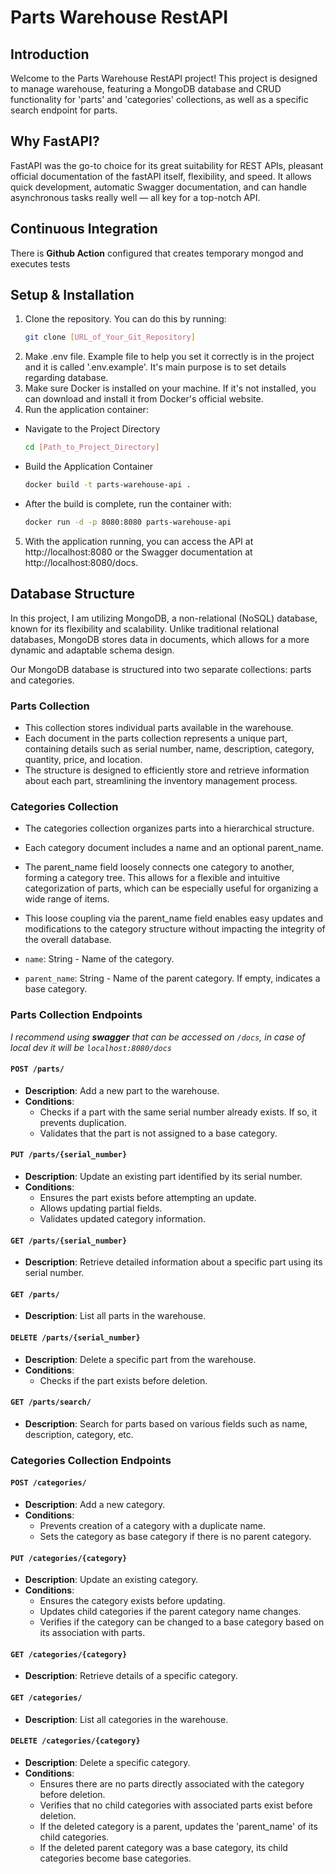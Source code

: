 # Parts Warehouse RestAPI

## Introduction

Welcome to the Parts Warehouse RestAPI project! This project is designed to manage warehouse, featuring a MongoDB database and CRUD functionality for 'parts' and 'categories' collections, as well as a specific search endpoint for parts.

## Why FastAPI?

FastAPI was the go-to choice for its great suitability for REST APIs, pleasant official documentation of the fastAPI itself, flexibility, and speed. It allows quick development, automatic Swagger documentation, and can handle asynchronous tasks really well — all key for a top-notch API.

## Continuous Integration

There is **Github Action** configured that creates temporary mongod and executes tests

## Setup & Installation

1. Clone the repository. 
    You can do this by running:
    ```bash 
    git clone [URL_of_Your_Git_Repository]
2. Make .env file. Example file to help you set it correctly is in the project and it is called '.env.example'. It's main purpose is to set details regarding database. 
3. Make sure Docker is installed on your machine. If it's not installed, you can download and install it from Docker's official website.
4. Run the application container:
- Navigate to the Project Directory
   ```bash  
  cd [Path_to_Project_Directory]
- Build the Application Container
   ```bash
   docker build -t parts-warehouse-api .
- After the build is complete, run the container with:
   ```bash
   docker run -d -p 8080:8080 parts-warehouse-api
5. With the application running, you can access the API at http://localhost:8080 or the Swagger documentation at http://localhost:8080/docs.


## Database Structure

In this project, I am utilizing MongoDB, a non-relational (NoSQL) database, known for its flexibility and scalability. Unlike traditional relational databases, MongoDB stores data in documents, which allows for a more dynamic and adaptable schema design. 

Our MongoDB database is structured into two separate collections: parts and categories. 
### Parts Collection

- This collection stores individual parts available in the warehouse.
- Each document in the parts collection represents a unique part, containing details such as serial number, name, description, category, quantity, price, and location.
- The structure is designed to efficiently store and retrieve information about each part, streamlining the inventory management process.

### Categories Collection
- The categories collection organizes parts into a hierarchical structure.
- Each category document includes a name and an optional parent_name.
- The parent_name field loosely connects one category to another, forming a category tree. This allows for a flexible and intuitive categorization of parts, which can be especially useful for organizing a wide range of items.
- This loose coupling via the parent_name field enables easy updates and modifications to the category structure without impacting the integrity of the overall database.


- `name`: String - Name of the category.
- `parent_name`: String - Name of the parent category. If empty, indicates a base category.


### Parts Collection Endpoints
_I recommend using **swagger** that can be accessed on `/docs`, in case of local dev it will be `localhost:8080/docs`_ 

#### `POST /parts/`
- **Description**: Add a new part to the warehouse.
- **Conditions**: 
  - Checks if a part with the same serial number already exists. If so, it prevents duplication.
  - Validates that the part is not assigned to a base category.

#### `PUT /parts/{serial_number}`
- **Description**: Update an existing part identified by its serial number.
- **Conditions**: 
  - Ensures the part exists before attempting an update.
  - Allows updating partial fields.
  - Validates updated category information.

#### `GET /parts/{serial_number}`
- **Description**: Retrieve detailed information about a specific part using its serial number.

#### `GET /parts/`
- **Description**: List all parts in the warehouse.

#### `DELETE /parts/{serial_number}`
- **Description**: Delete a specific part from the warehouse.
- **Conditions**: 
  - Checks if the part exists before deletion.

#### `GET /parts/search/`
- **Description**: Search for parts based on various fields such as name, description, category, etc.

### Categories Collection Endpoints

#### `POST /categories/`
- **Description**: Add a new category.
- **Conditions**: 
  - Prevents creation of a category with a duplicate name.
  - Sets the category as base category if there is no parent category.

#### `PUT /categories/{category}`
- **Description**: Update an existing category.
- **Conditions**: 
  - Ensures the category exists before updating.
  - Updates child categories if the parent category name changes.
  - Verifies if the category can be changed to a base category based on its association with parts.

#### `GET /categories/{category}`
- **Description**: Retrieve details of a specific category.

#### `GET /categories/`
- **Description**: List all categories in the warehouse.

#### `DELETE /categories/{category}`
- **Description**: Delete a specific category.
- **Conditions**: 
  - Ensures there are no parts directly associated with the category before deletion.
  - Verifies that no child categories with associated parts exist before deletion.
  - If the deleted category is a parent, updates the 'parent_name' of its child categories.
  - If the deleted parent category was a base category, its child categories become base categories.

